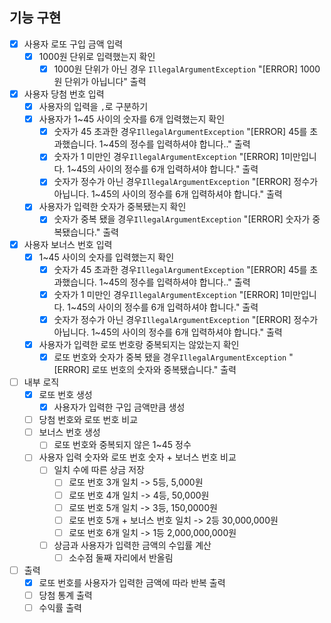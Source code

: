 ## 기능 구현
- [x] 사용자 로또 구입 금액 입력
  - [x] 1000원 단위로 입력했는지 확인
    - [x] 1000원 단위가 아닌 경우 `IllegalArgumentException` "[ERROR] 1000원 단위가 아닙니다" 출력
- [x] 사용자 당첨 번호 입력
  - [x] 사용자의 입력을 `,`로 구분하기
  - [x] 사용자가 1~45 사이의 숫자를 6개 입력했는지 확인
    - [x] 숫자가 45 초과한 경우`IllegalArgumentException` "[ERROR] 45를 초과했습니다. 1~45의 정수를 입력하셔야 합니다.." 출력
    - [x] 숫자가 1 미만인 경우`IllegalArgumentException` "[ERROR] 1미만입니다. 1~45의 사이의 정수를 6개 입력하셔야 합니다." 출력
    - [x] 숫자가 정수가 아닌 경우`IllegalArgumentException` "[ERROR] 정수가 아닙니다. 1~45의 사이의 정수를 6개 입력하셔야 합니다." 출력
  - [x] 사용자가 입력한 숫자가 중복됐는지 확인
    - [x] 숫자가 중복 됐을 경우`IllegalArgumentException` "[ERROR] 숫자가 중복됐습니다." 출력
- [x] 사용자 보너스 번호 입력
  - [x] 1~45 사이의 숫자를 입력했는지 확인
    - [x] 숫자가 45 초과한 경우`IllegalArgumentException` "[ERROR] 45를 초과했습니다. 1~45의 정수를 입력하셔야 합니다.." 출력
    - [x] 숫자가 1 미만인 경우`IllegalArgumentException` "[ERROR] 1미만입니다. 1~45의 사이의 정수를 6개 입력하셔야 합니다." 출력
    - [x] 숫자가 정수가 아닌 경우`IllegalArgumentException` "[ERROR] 정수가 아닙니다. 1~45의 사이의 정수를 6개 입력하셔야 합니다." 출력
  - [x] 사용자가 입력한 로또 번호랑 중복되지는 않았는지 확인
    - [x] 로또 번호와 숫자가 중복 됐을 경우`IllegalArgumentException` "[ERROR] 로또 번호의 숫자와 중복됐습니다." 출력
- [ ] 내부 로직
  - [x] 로또 번호 생성
      - [x] 사용자가 입력한 구입 금액만큼 생성
  - [ ] 당첨 번호와 로또 번호 비교
  - [ ] 보너스 번호 생성
    - [ ] 로또 번호와 중복되지 않은 1~45 정수
  - [ ] 사용자 입력 숫자와 로또 번호 숫자 + 보너스 번호 비교
    - [ ] 일치 수에 따른 상금 저장
      - [ ] 로또 번호 3개 일치 -> 5등, 5,000원
      - [ ] 로또 번호 4개 일치 -> 4등, 50,000원
      - [ ] 로또 번호 5개 일치 -> 3등, 150,0000원
      - [ ] 로또 번호 5개 + 보너스 번호 일치 -> 2등 30,000,000원
      - [ ] 로또 번호 6개 일치 -> 1등 2,000,000,000원
    - [ ] 상금과 사용자가 입력한 금액의 수입률 계산
      - [ ] 소수점 둘째 자리에서 반올림
- [ ] 출력
  - [x] 로또 번호를 사용자가 입력한 금액에 따라 반복 출력
  - [ ] 당첨 통계 출력
  - [ ] 수익률 출력
